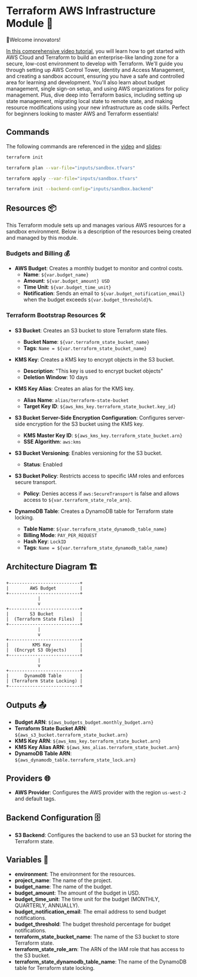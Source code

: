 # Terraform AWS Infrastructure Module 🚀

👋Welcome innovators!

[In this comprehensive video tutorial](https://youtu.be/PASG0NTKUQA?si=A6ngP_xhJLRLP1tA), you will learn how to get started with AWS Cloud and Terraform to build an enterprise-like landing zone for a secure, low-cost environment to develop with Terraform. We'll guide you through setting up AWS Control Tower, Identity and Access Management, and creating a sandbox account, ensuring you have a safe and controlled area for learning and development. You'll also learn about budget management, single sign-on setup, and using AWS organizations for policy management. Plus, dive deep into Terraform basics, including setting up state management, migrating local state to remote state, and making resource modifications using your new infrastructure as code skills. Perfect for beginners looking to master AWS and Terraform essentials!

## Commands

The following commands are referenced in the [video](https://youtu.be/PASG0NTKUQA?si=A6ngP_xhJLRLP1tA) and [slides](https://www.slideshare.net/slideshow/getting-started-with-aws-enterprise-landing-zone-for-terraform-learning-development-pdf/276123193):

```bash
terraform init

terraform plan --var-file="inputs/sandbox.tfvars"

terraform apply --var-file="inputs/sandbox.tfvars"

terraform init --backend-config="inputs/sandbox.backend"

```

## Resources 📦

This Terraform module sets up and manages various AWS resources for a sandbox environment. Below is a description of the resources being created and managed by this module.

### Budgets and Billing 💰

- **AWS Budget**: Creates a monthly budget to monitor and control costs.
  - **Name**: `${var.budget_name}`
  - **Amount**: `${var.budget_amount} USD`
  - **Time Unit**: `${var.budget_time_unit}`
  - **Notification**: Sends an email to `${var.budget_notification_email}` when the budget exceeds `${var.budget_threshold}%`.

### Terraform Bootstrap Resources 🛠️

- **S3 Bucket**: Creates an S3 bucket to store Terraform state files.

  - **Bucket Name**: `${var.terraform_state_bucket_name}`
  - **Tags**: `Name = ${var.terraform_state_bucket_name}`

- **KMS Key**: Creates a KMS key to encrypt objects in the S3 bucket.

  - **Description**: "This key is used to encrypt bucket objects"
  - **Deletion Window**: 10 days

- **KMS Key Alias**: Creates an alias for the KMS key.

  - **Alias Name**: `alias/terraform-state-bucket`
  - **Target Key ID**: `${aws_kms_key.terraform_state_bucket.key_id}`

- **S3 Bucket Server-Side Encryption Configuration**: Configures server-side encryption for the S3 bucket using the KMS key.

  - **KMS Master Key ID**: `${aws_kms_key.terraform_state_bucket.arn}`
  - **SSE Algorithm**: `aws:kms`

- **S3 Bucket Versioning**: Enables versioning for the S3 bucket.

  - **Status**: Enabled

- **S3 Bucket Policy**: Restricts access to specific IAM roles and enforces secure transport.

  - **Policy**: Denies access if `aws:SecureTransport` is false and allows access to `${var.terraform_state_role_arn}`.

- **DynamoDB Table**: Creates a DynamoDB table for Terraform state locking.
  - **Table Name**: `${var.terraform_state_dynamodb_table_name}`
  - **Billing Mode**: `PAY_PER_REQUEST`
  - **Hash Key**: `LockID`
  - **Tags**: `Name = ${var.terraform_state_dynamodb_table_name}`

## Architecture Diagram 🏗️

```plaintext
+---------------------------+
|        AWS Budget         |
+---------------------------+
            |
            v
+---------------------------+
|        S3 Bucket          |
|  (Terraform State Files)  |
+---------------------------+
            |
            v
+---------------------------+
|         KMS Key           |
|  (Encrypt S3 Objects)     |
+---------------------------+
            |
            v
+---------------------------+
|      DynamoDB Table       |
| (Terraform State Locking) |
+---------------------------+
```

## Outputs 📤

- **Budget ARN**: `${aws_budgets_budget.monthly_budget.arn}`
- **Terraform State Bucket ARN**: `${aws_s3_bucket.terraform_state_bucket.arn}`
- **KMS Key ARN**: `${aws_kms_key.terraform_state_bucket.arn}`
- **KMS Key Alias ARN**: `${aws_kms_alias.terraform_state_bucket.arn}`
- **DynamoDB Table ARN**: `${aws_dynamodb_table.terraform_state_lock.arn}`

## Providers 🌐

- **AWS Provider**: Configures the AWS provider with the region `us-west-2` and default tags.

## Backend Configuration 🗄️

- **S3 Backend**: Configures the backend to use an S3 bucket for storing the Terraform state.

## Variables 🔧

- **environment**: The environment for the resources.
- **project_name**: The name of the project.
- **budget_name**: The name of the budget.
- **budget_amount**: The amount of the budget in USD.
- **budget_time_unit**: The time unit for the budget (MONTHLY, QUARTERLY, ANNUALLY).
- **budget_notification_email**: The email address to send budget notifications.
- **budget_threshold**: The budget threshold percentage for budget notifications.
- **terraform_state_bucket_name**: The name of the S3 bucket to store Terraform state.
- **terraform_state_role_arn**: The ARN of the IAM role that has access to the S3 bucket.
- **terraform_state_dynamodb_table_name**: The name of the DynamoDB table for Terraform state locking.
